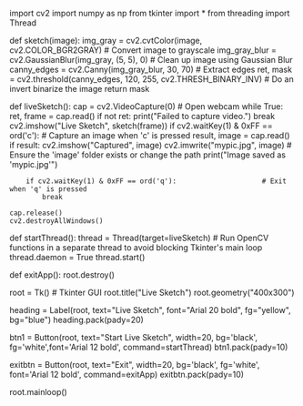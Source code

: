 import cv2
import numpy as np
from tkinter import *
from threading import Thread

def sketch(image):
    img_gray = cv2.cvtColor(image, cv2.COLOR_BGR2GRAY)                                     # Convert image to grayscale
    img_gray_blur = cv2.GaussianBlur(img_gray, (5, 5), 0)                                  # Clean up image using Gaussian Blur
    canny_edges = cv2.Canny(img_gray_blur, 30, 70)                                         # Extract edges
    ret, mask = cv2.threshold(canny_edges, 120, 255, cv2.THRESH_BINARY_INV)                # Do an invert binarize the image
    return mask

def liveSketch():
    cap = cv2.VideoCapture(0)  # Open webcam
    while True:
        ret, frame = cap.read()
        if not ret:
            print("Failed to capture video.")
            break
        cv2.imshow("Live Sketch", sketch(frame))
        if cv2.waitKey(1) & 0xFF == ord('c'):                        # Capture an image when 'c' is pressed
            result, image = cap.read()
            if result:
                cv2.imshow("Captured", image)
                cv2.imwrite("mypic.jpg", image)                    # Ensure the 'image' folder exists or change the path
                print("Image saved as 'mypic.jpg'")

        if cv2.waitKey(1) & 0xFF == ord('q'):                     # Exit when 'q' is pressed
            break

    cap.release()
    cv2.destroyAllWindows()

def startThread():
    thread = Thread(target=liveSketch)                           # Run OpenCV functions in a separate thread to avoid blocking Tkinter's main loop
    thread.daemon = True
    thread.start()

def exitApp():
    root.destroy()

root = Tk()                 # Tkinter GUI
root.title("Live Sketch")
root.geometry("400x300")

heading = Label(root, text="Live Sketch", font="Arial 20 bold", fg="yellow", bg="blue")
heading.pack(pady=20)

btn1 = Button(root, text="Start Live Sketch", width=20, bg='black', fg='white',font='Arial 12 bold', command=startThread)
btn1.pack(pady=10)

exitbtn = Button(root, text="Exit", width=20, bg='black', fg='white', font='Arial 12 bold', command=exitApp)
exitbtn.pack(pady=10)

root.mainloop()
